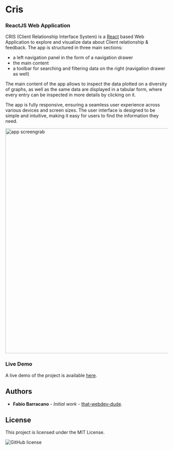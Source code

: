 # Cris

### ReactJS Web Application

CRIS (Client Relationship Interface System) is a [React](https://react.dev/) based Web Application to explore and visualize data about Client relationship & feedback. The app is structured in three main sections:

- a left navigation panel in the form of a navigation drawer
- the main content
- a toolbar for searching and filtering data on the right (navigation drawer as well)

The main content of the app allows to inspect the data plotted on a diversity of graphs, as well as the same data are displayed in a tabular form, where every entry can be inspected in more details by clicking on it.

The app is fully responsive, ensuring a seamless user experience across various devices and screen sizes. The user interface is designed to be simple and intuitive, making it easy for users to find the information they need.

<img width="700px" src="https://github.com/that-webdev-dude/cris-dashboard/blob/main/screengrabs/Screenshot%202023-07-11%20210256.png" alt="app screengrab">

### Live Demo

A live demo of the project is available [here](https://that-cris-a0f96dfb8641.herokuapp.com/).

## Authors

- **Fabio Barracano** - _Initial work_ - [that-webdev-dude](https://github.com/that-webdev-dude).

## License

This project is licensed under the MIT License.

![GitHub license](https://img.shields.io/badge/license-MIT-blue.svg)
